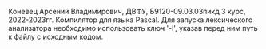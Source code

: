 Коневец Арсений Владимирович, ДВФУ, Б9120-09.03.03пикд 3 курс, 2022-2023гг.
Компилятор для языка Pascal.
Для запуска лексического анализатора необходимо использовать ключ '-l', указав перед ним путь к файлу с исходным кодом.
